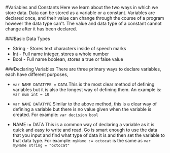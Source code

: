 #Variables and Constants
Here we learn about the two ways in which we store data.
Data can be stored as a variable or a constant. Variables are declared once, and their value can change through the course of a program however the data type can't. The value and data type of a constant cannot change after it has been declared.

###Basic Data Types
* String - Stores text characters inside of speech marks
* Int - Full name integer, stores a whole number
* Bool - Full name boolean, stores a true or false value

###Declaring Variables
There are three primary ways to declare variables, each have different purposes,

* `var NAME DATATYPE = DATA`
 This is the most clear method of defining variables but it is also the longest way of defining them.
 An example is: `var num int = 10`

* `var NAME DATATYPE`
 Similar to the above method, this is a clear way of defining a variable but there is no value given when the variable is created.
 For example: `var decision bool`

* NAME := DATA
 This is a common way of declaring a variable as it is quick and easy to write and read. Go is smart enough to use the data that you input and find  what type of data it is and then set the variable to that data type.
 For example: `myName := octocat` is the same as `var myName string = "octocat"`

